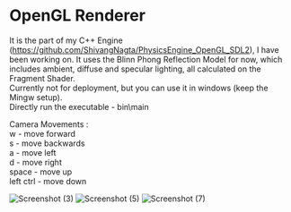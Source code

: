 # OpenGL Renderer
It is the part of my C++ Engine (https://github.com/ShivangNagta/PhysicsEngine_OpenGL_SDL2), I have been working on. It uses the Blinn Phong Reflection Model for now, which includes ambient, diffuse and specular lighting, all calculated on the Fragment Shader. <br/>
Currently not for deployment, but you can use it in windows (keep the Mingw setup). <br/>
Directly run the executable - bin\main  <br/>

Camera Movements : <br/>
w - move forward  <br/>
s - move backwards <br/>
a - move left <br/>
d - move right <br/>
space - move up <br/>
left ctrl - move down <br/>

![Screenshot (3)](https://github.com/user-attachments/assets/987a7681-30ab-41a2-a671-5bca3411ba60)
![Screenshot (5)](https://github.com/user-attachments/assets/5f3d33ac-ddef-4ed8-811a-349e184a9335)
![Screenshot (7)](https://github.com/user-attachments/assets/7d259c2e-6efd-4832-b355-ce3b6aaf611f)
